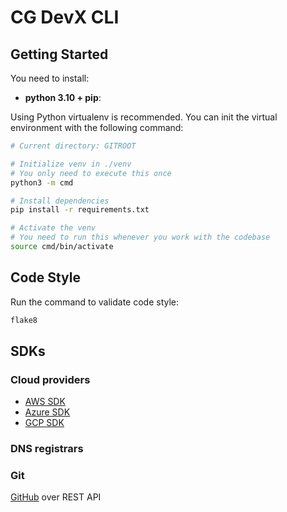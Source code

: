 # CG DevX CLI

## Getting Started

You need to install:
* **python 3.10 + pip**: 

Using Python virtualenv is recommended. You can init the virtual environment with the following command:
```bash
# Current directory: GITROOT

# Initialize venv in ./venv
# You only need to execute this once
python3 -m cmd

# Install dependencies
pip install -r requirements.txt

# Activate the venv
# You need to run this whenever you work with the codebase
source cmd/bin/activate
```

## Code Style
Run the command to validate code style:
```bash
flake8
```

## SDKs

### Cloud providers

- [AWS SDK](https://github.com/boto/boto3)
- [Azure SDK](https://github.com/Azure/azure-sdk-for-python)
- [GCP SDK](https://github.com/googleapis/google-cloud-python#google-cloud-datastore)

### DNS registrars 


### Git

[GitHub]() over REST API